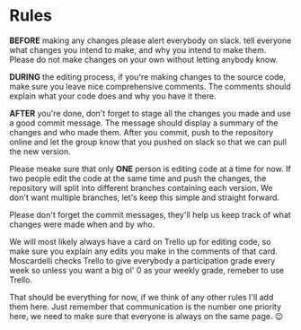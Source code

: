 # Rules
**BEFORE** making any changes please alert everybody on slack.
tell everyone what changes you intend to make, and why you intend to make them.
Please do not make changes on your own without letting anybody know.

**DURING** the editing process, if you're making changes to the source code,
make sure you leave nice comprehensive comments. The comments should explain 
what your code does and why you have it there.

**AFTER** you're done, don't forget to stage all the changes you made and 
use a good commit message. The message should display a summary of the changes
and who made them. After you commit, push to the repository online and let 
the group know that you pushed on slack so that we can pull the new version.

Please meake sure that only **ONE** person is editing code at a time for now.
If two people edit the code at the same time and push the changes, 
the repository will split into different branches containing each version.
We don't want multiple branches, let's keep this simple and straight forward.

Please don't forget the commit messages, they'll help us keep track of what
changes were made when and by who.

We will most likely always have a card on Trello up for editing code, so make 
sure you explain any edits you make in the comments of that card. Moscardelli
checks Trello to give everybody a participation grade every week so unless you
want a big ol' 0 as your weekly grade, remeber to use Trello.

That should be everything for now, if we think of any other rules I'll add them 
here. Just remember that communication is the number one priority here, we need
to make sure that everyone is always on the same page. 😉


